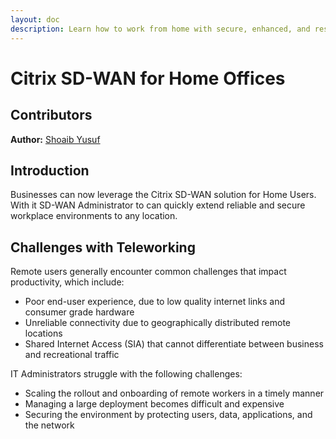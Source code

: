 ```yaml
---
layout: doc
description: Learn how to work from home with secure, enhanced, and resilient connectivity using the Citrix SD-WAN 110
---
```

# Citrix SD-WAN for Home Offices

## Contributors

**Author:** [Shoaib Yusuf](https://twitter.com/Shoaibys)

## Introduction

Businesses can now leverage the Citrix SD-WAN solution for Home Users. With it SD-WAN Administrator to can quickly extend reliable and secure workplace environments to any location.

## Challenges with Teleworking

Remote users generally encounter common challenges that impact productivity, which include:

*  Poor end-user experience, due to low quality internet links and consumer grade hardware
*  Unreliable connectivity due to geographically distributed remote locations
*  Shared Internet Access (SIA) that cannot differentiate between business and recreational traffic

IT Administrators struggle with the following challenges:

*  Scaling the rollout and onboarding of remote workers in a timely manner
*  Managing a large deployment becomes difficult and expensive
*  Securing the environment by protecting users, data, applications, and the network
